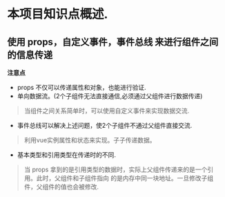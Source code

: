 
# 本项目知识点概述.

## 使用 props，自定义事件，事件总线 来进行组件之间的信息传递

**注意点**
- props 不仅可以传递属性和对象，也能进行验证.
- 单向数据流。(2个子组件无法直接通信,必须通过父组件进行数据传递)
> 当组件之间关系简单时，可以使用自定义事件来实现数据交流.
- 事件总线可以解决上述问题，使2个子组件不通过父组件直接交流.
> 利用vue实例属性和状态来实现。子子传递数据。
- 基本类型和引用类型在传递时的不同.
> 当 props 拿到的是引用类型的数据时，实际上父组件传递来的是一个引用。此时，父组件和子组件指向
> 的是内存中同一块地址。一旦修改子组件，父组件的值也会被修改.
